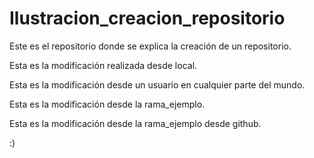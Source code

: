 # Ilustracion_creacion_repositorio
Este es el repositorio donde se explica la creación de un repositorio.

Esta es la modificación realizada desde local.

Esta es la modificación desde un usuario en cualquier parte del mundo. 

Esta es la modificación desde la rama_ejemplo.

Esta es la modificación desde la rama_ejemplo desde github.

:)

